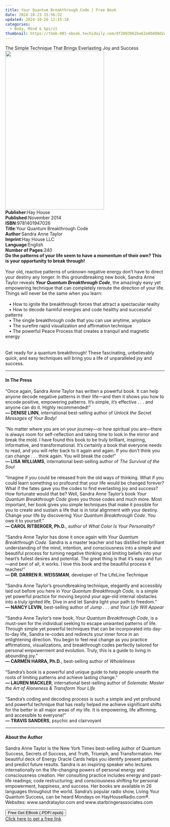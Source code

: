 ```yaml
---
title: Your Quantum Breakthrough Code | Free Book
date: 2024-10-23 15:56:52
updated: 2024-10-26 12:15:18
categories:
  - Body, Mind & Spirit
thumbnail: https://thmb-001-ebook.techidaily.com/0f2093062be62e80480d2c00ed4f41b291303accccf85d250e736cf336b5d4c1.jpg
---
```

<main id="book-container">
  <div class="flex flex-col">
    <div class="book-brief flex-1 py-6 px-4 sm:p-6 md:py-10 md:px-8">
      <!-- brief-->
      <div class="book-brief-main">
        The Simple Technique That Brings Everlasting Joy and Success
      </div>
    </div>
    <div
      class="book-meta-info flex-1 grid gap-4 col-start-1 col-end-3 row-start-1 sm:mb-6 sm:grid-cols-4 lg:gap-6 lg:col-start-2 lg:row-end-6 lg:row-span-6 lg:mb-0"
    >
      <div
        class="book-meta-info-left place-content-center mt-4 p-4 text-sm leading-6 col-start-2 col-span-2 dark:text-slate-400"
      >
        <img
          class="w-full h-500 object-cover rounded-lg sm:h-255 sm:col-span-2 lg:col-span-full"
          src="https://img-001-ebook.techidaily.com/3e4344afca5ae5a623a3186cff63696e340d4a0b549f3b025220682b36f3ecd3.jpg"
          alt=""
          width="312"
          height="500"
        />
      </div>
      <div
        class="book-meta-info-right mt-2 col-start-1 row-start-2 col-span-3 self-center"
      >
        <!-- meta data  -->
        <div class="flex flex-col px-4 md:px-8">
          <div class="flex-1">
            <strong>Publisher</strong>:<span class="px-2">Hay House</span>
          </div>
          <div class="flex-1">
            <strong>Published</strong>:<span class="px-2">November 2014</span>
          </div>
          <div class="flex-1">
            <strong>ISBN</strong>:<span class="px-2">9781401947026</span>
          </div>
          <div class="flex-1">
            <strong>Title</strong>:<span class="px-2"
              >Your Quantum Breakthrough Code</span
            >
          </div>
          <div class="flex-1">
            <strong>Author</strong>:<span class="px-2">Sandra Anne Taylor</span>
          </div>
          <div class="flex-1">
            <strong>Imprint</strong>:<span class="px-2">Hay House LLC</span>
          </div>
          <div class="flex-1">
            <strong>Language</strong>:<span class="px-2">English</span>
          </div>
          <div class="flex-1">
            <strong>Number of Pages</strong>:<span class="px-2">240</span>
          </div>
        </div>
      </div>
    </div>
    <div class="book-description flex-1 py-6 px-4 sm:p-6 md:py-10 md:px-8">
      <div class="book-description-main">
        <div accordion-content="" id="description">
          <b
            >Do the patterns of your life seem to have a momentum of their own?
            This is your opportunity to break through! <br /></b
          ><br />Your old, reactive patterns of unknown negative energy don’t
          have to direct your destiny any longer. In this groundbreaking new
          book, Sandra Anne Taylor reveals
          <i><b>Your Quantum Breakthrough Code</b></i
          >, the amazingly easy yet empowering technique that can completely
          reroute the direction of your life. Things will never be the same when
          you learn:<br /><br />&nbsp;&nbsp;&nbsp;•&nbsp;How to ignite the
          breakthrough forces that attract a spectacular reality<br />&nbsp;&nbsp;&nbsp;•&nbsp;How
          to decode harmful energies and code healthy and successful patterns<br />&nbsp;&nbsp;&nbsp;•&nbsp;The
          single breakthrough code that you can use anytime, anyplace<br />&nbsp;&nbsp;&nbsp;•&nbsp;The
          surefire rapid visualization and affirmation technique<br />&nbsp;&nbsp;&nbsp;•&nbsp;The
          powerful Peace Process that creates a tranquil and magnetic energy<br /><br /><br />Get
          ready for a quantum breakthrough! These fascinating, unbelievably
          quick, and easy techniques will bring you a life of unparalleled joy
          and success.
        </div>
        <div class="accordion-fader"></div>
      </div>
    </div>
    <div class="book-excerpts flex-1 py-6 px-4 sm:p-6 md:py-10 md:px-8">
      <!-- excerpts-->
      <div class="book-excerpts-main">
        <hr />
        <h4 class="placeholder placeholder-heading">
          <span>In The Press</span>
        </h4>
        <p>
          “Once again, Sandra Anne Taylor has written a powerful book. It can
          help anyone decode negative patterns in their life—and then it shows
          you how to encode positive, empowering patterns. It’s simple, it’s
          effective . . . and anyone can do it. Highly recommended!”<br /><b
            >— DENISE LINN</b
          >, international best-selling author of&nbsp;<i
            >Unlock the Secret Messages of Your Body!</i
          ><br /><br />“No matter where you are on your journey—or how spiritual
          you are—there is always room for self-reflection and taking time to
          look in the mirror and break the mold. I have found this book to be
          truly brilliant, inspiring, informative, and transformational. It’s
          certainly a book that everyone needs to read, and you will refer back
          to it again and again. If you don’t think you can change . . . think
          again. You will break the code!”<br /><b>— LISA WILLIAMS</b>,
          international best-selling author of&nbsp;<i
            >The Survival of the Soul&nbsp;</i
          ><br /><br />“Imagine if you could be released from the old ways of
          thinking. What if you could learn something so profound that your life
          would be changed forever? What if the fates gave you the codes to find
          everlasting joy and success? How fortunate would that be? Well, Sandra
          Anne Taylor’s book&nbsp;<i>Your Quantum Breakthrough Code&nbsp;</i
          >gives you those codes and much more. Most important, her book gives
          you simple techniques that make it possible for you to create and
          sustain a life that is in total alignment with your destiny. Change
          your life by discovering&nbsp;<i>Your Quantum Breakthrough Code</i>.
          You owe it to yourself.”<br /><b>— CAROL RITBERGER, Ph.D.</b>, author
          of&nbsp;<i>What Color Is Your Personality?&nbsp;</i
          ><br /><br />“Sandra Anne Taylor has done it once again with&nbsp;<i
            >Your Quantum Breakthrough Code</i
          >. Sandra is a master teacher and has distilled her brilliant
          understanding of the mind, intention, and consciousness into a simple
          and beautiful process for turning negative thinking and limiting
          beliefs into your heart’s fullest desires and potential. The great
          thing is that it’s easy and fun—and best of all, it works. I love this
          book and the beautiful process it teaches!”<br /><b
            >— DR. DARREN R. WEISSMAN</b
          >, developer of The LifeLine Technique<br /><br />"Sandra Anne
          Taylor’s groundbreaking technique, elegantly and accessibly laid out
          before you here in&nbsp;<i>Your Quantum Breakthrough Code,</i>&nbsp;is
          a simple yet powerful practice for moving beyond your age-old internal
          obstacles into a truly ignited life. Dive in and let Sandra light your
          path to freedom.”<br /><b>— NANCY LEVIN</b>, best-selling author
          of&nbsp;<i>Jump . . . and Your Life Will Appear</i><br /><br />“Sandra
          Anne Taylor’s new book,&nbsp;<i>Your Quantum Breakthrough Code</i>, is
          a must-own for the individual seeking to escape unwanted patterns of
          life. Through simple yet powerful techniques that can be incorporated
          into day-to-day life, Sandra re-codes and redirects your inner force
          in an enlightening direction. You begin to feel real change as you
          practice affirmations, visualizations, and breakthrough codes
          perfectly tailored for personal empowerment and evolution. Truly, this
          is a guide to living in abounding joy.”<br /><b
            >— CARMEN HARRA, Ph.D.</b
          >, best-selling author of&nbsp;<i>Wholeliness</i><br /><br />“Sandra’s
          book is a powerful and unique guide to help people unearth the roots
          of limiting patterns and achieve lasting change.”<br /><b
            >— LAUREN MACKLER</b
          >, international best-selling author of&nbsp;<i
            >Solemate: Master the Art of Aloneness &amp; Transform Your
            Life&nbsp;</i
          ><br /><br />“Sandra’s coding and decoding process is such a simple
          and yet profound and powerful technique that has really helped me
          achieve significant shifts for the better in all major areas of my
          life. It is empowering, life affirming, and accessible to
          everyone!”<br /><b>— TRAVIS SANDERS</b>, psychic and clairvoyant
        </p>
      </div>
    </div>
    <div class="book-about-author flex-1 py-6 px-4 sm:p-6 md:py-10 md:px-8">
      <!-- about author-->
      <div class="book-main-author-main">
        <hr />
        <h4 class="placeholder placeholder-heading">
          <span>About the Author</span>
        </h4>
        <p>
          Sandra Anne Taylor is the New York Times best-selling author of
          Quantum Success, Secrets of Success, and Truth, Triumph, and
          Transformation. Her beautiful deck of Energy Oracle Cards helps you
          identify present patterns and predict future results. Sandra is an
          inspiring speaker who lectures internationally on the life-changing
          powers of personal energy and consciousness creation. Her consulting
          practice includes energy and past-life readings; code restructuring;
          and consciousness shifting for personal empowerment, happiness, and
          success. Her books are available in 26 languages throughout the world.
          Sandra’s popular radio show, Living Your Quantum Success, can be heard
          Mondays on HayHouseRadio.com®. Websites: www.sandrataylor.com and
          www.starbringerassociates.com
        </p>
      </div>
    </div>
    <div class="book-free-get flex-1 py-6 px-4 sm:p-6 md:py-10 md:px-8">
      <button
        id="btn-free-get"
        class="bg-blue-500 hover:bg-blue-700 text-white font-bold py-2 px-4 rounded"
      >
        Free Get EBook (.PDF/.epub)
      </button>
      <div id="countdown-display" class="px-2 text-lg mt-2"></div>
      <a
        id="free-link"
        class="hidden bg-blue-500 hover:bg-blue-700 text-white font-bold py-2 px-4 rounded"
        href="https://www.ebooks.com/en-us/book/96316627/your-quantum-breakthrough-code/sandra-anne-taylor/"
        target="_blank"
        >Click here to get a free link</a
      >
    </div>
    <script>
      let countdownTime = 0;
      let countdownInterval = null;
      document
        .getElementById('btn-free-get')
        .addEventListener('click', startCountdown);
      function startCountdown() {
        countdownTime = new Date().getTime() + 60000 * 3;
        countdownInterval = setInterval(updateCountdown, 1000);
        document.getElementById('btn-free-get').disabled = true;
        document
          .getElementById('btn-free-get')
          .classList.add('bg-gray-500', 'cursor-not-allowed');
      }
      function updateCountdown() {
        let currentTime = new Date().getTime();
        let timeLeft = countdownTime - currentTime;
        let secondsLeft = Math.floor(timeLeft / 1000);
        document.getElementById('countdown-display').innerHTML =
          `Remaining time: ${secondsLeft} seconds.`;
        if (secondsLeft <= 0) {
          clearInterval(countdownInterval);
          document.getElementById('btn-free-get').classList.add('hidden');
          document.getElementById('free-link').classList.remove('hidden');
          document.getElementById('countdown-display').innerHTML = '';
        }
      }
    </script>
  </div>
</main>
